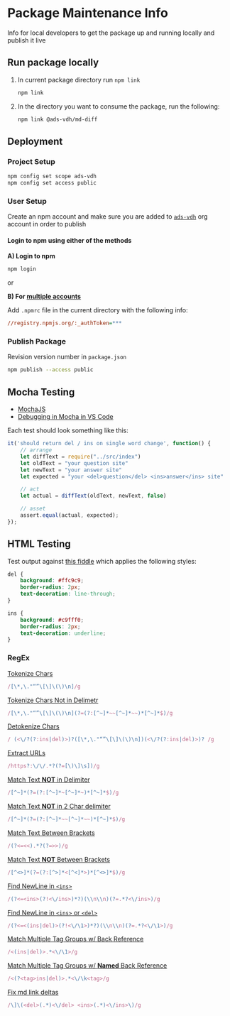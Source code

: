 # Package Maintenance Info

Info for local developers to get the package up and running locally and publish it live

## Run package locally

1. In current package directory run `npm link`

   ```bash
   npm link
   ```

2. In the directory you want to consume the package, run the following:

   ```bash
   npm link @ads-vdh/md-diff
   ```

## Deployment

### Project Setup

```bash
npm config set scope ads-vdh
npm config set access public
```

### User Setup

Create an npm account and make sure you are added to [`ads-vdh`](https://www.npmjs.com/settings/ads-vdh/members) org account in order to publish

#### Login to npm using either of the methods

**A) Login to npm**

```bash
npm login
```

or

**B) For [multiple accounts](https://stackoverflow.com/a/50130282/1366033)**

Add `.npmrc` file in the current directory with the following info:

```ini
//registry.npmjs.org/:_authToken=***
```

### Publish Package

Revision version number in `package.json`

```bash
npm publish --access public
```

## Mocha Testing

* [MochaJS](https://mochajs.org/)
* [Debugging in Mocha in VS Code](https://codepunk.io/debugging-mocha-in-visual-studio-code/)

Each test should look something like this:

```js
it('should return del / ins on single word change', function() {
    // arrange
    let diffText = require("../src/index")
    let oldText = "your question site"
    let newText = "your answer site"
    let expected = "your <del>question</del> <ins>answer</ins> site"

    // act
    let actual = diffText(oldText, newText, false)

    // asset
    assert.equal(actual, expected);
});
```

## HTML Testing

Test output against [this fiddle](https://jsfiddle.net/KyleMit/7twbm1zv/) which applies the following styles:

```css
del {
    background: #ffc9c9;
    border-radius: 2px;
    text-decoration: line-through;
}

ins {
    background: #c9fff0;
    border-radius: 2px;
    text-decoration: underline;
}
```


### RegEx

[Tokenize Chars](https://regexr.com/53epc)

```js
/[\*,\."“”\[\]\(\)\n]/g
```

[Tokenize Chars Not in Delimetr](https://regexr.com/53npf)

```js
/[\*,\."“”\[\]\(\)\n](?=(?:[^~]*~~[^~]*~~)*[^~]*$)/g
```

[Detokenize Chars](https://regexr.com/53npo)

```js
/ (<\/?(?:ins|del)>)?([\*,\."“”\[\]\(\)\n])(<\/?(?:ins|del)>)? /g
```

[Extract URLs](https://regexr.com/52gn4)

```js
/https?:\/\/.*?(?=[\)\]\s])/g
```


[Match Text **NOT** in Delimiter](https://regexr.com/53nn7)

```js
/[^~]*(?=(?:[^~]*~[^~]*~)*[^~]*$)/g
```

[Match Text **NOT** in 2 Char delimiter](https://regexr.com/53npc)

```js
/[^~]*(?=(?:[^~]*~~[^~]*~~)*[^~]*$)/g
```

[Match Text Between Brackets](https://regexr.com/53lme)

```js
/(?<=<<).*?(?=>>)/g
```

[Match Text **NOT** Between Brackets](https://regexr.com/53nna)

```js
/[^<>]*(?=(?:[^>]*<[^<]*>)*[^<>]*$)/g
```

[Find NewLine in `<ins>`](https://regexr.com/53eih)


```js
/(?<=<ins>(?!<\/ins>)*?)(\\n\\n)(?=.*?<\/ins>)/g
```

[Find NewLine in `<ins>` or `<del>`](https://regexr.com/53nqm)

```js
/(?<=<(ins|del)>(?!<\/\1>)*?)(\\n\\n)(?=.*?<\/\1>)/g
```

[Match Multiple Tag Groups w/ Back Reference](https://regexr.com/53nre)

```js
/<(ins|del)>.*<\/\1>/g
```

[Match Multiple Tag Groups w/ **Named** Back Reference](https://regexr.com/53nrh)

```js
/<(?<tag>ins|del)>.*<\/\k<tag>/g
```

[Fix md link deltas](https://regexr.com/53nsr)

```js
/\]\(<del>(.*)<\/del> <ins>(.*)<\/ins>\)/g
```
